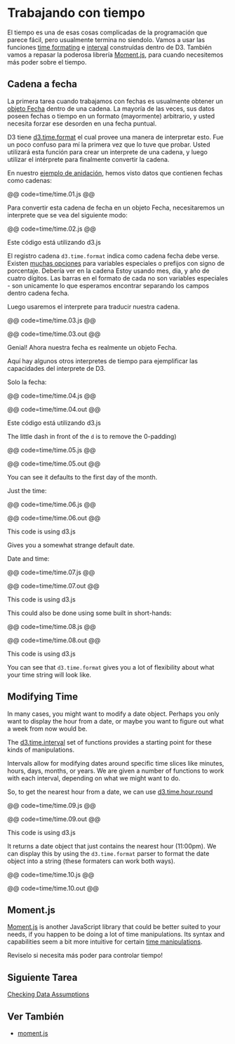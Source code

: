 # Trabajando con tiempo

El tiempo es una de esas cosas complicadas de la programación que parece fácil, pero usualmente termina no siendolo. Vamos a usar las funciones [time formating](https://github.com/mbostock/d3/wiki/Time-Formatting) e [interval](https://github.com/mbostock/d3/wiki/Time-Intervals) construídas dentro de D3. También vamos a repasar la poderosa librería [Moment.js](http://momentjs.com/), para cuando necesitemos más poder sobre el tiempo.

## Cadena a fecha

La primera tarea cuando trabajamos con fechas es usualmente obtener un [objeto Fecha](https://developer.mozilla.org/en-US/docs/Web/JavaScript/Reference/Global_Objects/Date) dentro de una cadena. La mayoría de las veces, sus datos poseen fechas o tiempo en un formato (mayormente) arbitrario, y usted necesita forzar ese desorden en una fecha puntual.

D3 tiene [d3.time.format](https://github.com/mbostock/d3/wiki/Time-Formatting#format) el cual provee una manera de interpretar esto. Fue un poco confuso para mí la primera vez que lo tuve que probar. Usted utilizará esta función para crear un interprete de una cadena, y luego utilizar el intérprete para finalmente convertir la cadena.

En nuestro [ejemplo de anidación](group_data.html), hemos visto datos que contienen fechas como cadenas:

@@ code=time/time.01.js @@

Para convertir esta cadena de fecha en un objeto Fecha, necesitaremos un interprete que se vea del siguiente modo:

@@ code=time/time.02.js @@
<div class="aside">Este código está utilizando d3.js</div>


El registro cadena `d3.time.format` indica como cadena fecha debe verse. Existen [muchas opciones](https://github.com/mbostock/d3/wiki/Time-Formatting#format) para variables especiales o prefijos con signo de porcentaje. Debería ver en la cadena Estoy usando mes, dia, y año de cuatro dígitos. Las barras en el formato de cada no son variables especiales - son unicamente lo que esperamos encontrar separando los campos dentro cadena fecha.

Luego usaremos el interprete para traducir nuestra cadena.

@@ code=time/time.03.js @@

@@ code=time/time.03.out @@

Genial! Ahora nuestra fecha es realmente un objeto Fecha.

Aquí hay algunos otros interpretes de tiempo para ejemplificar las capacidades del interprete de D3.

Solo la fecha:

@@ code=time/time.04.js @@

@@ code=time/time.04.out @@

<div class="aside">Este código está utilizando d3.js</div>

The little dash in front of the `d` is to remove the 0-padding)

@@ code=time/time.05.js @@

@@ code=time/time.05.out @@

You can see it defaults to the first day of the month.

Just the time:

@@ code=time/time.06.js @@

@@ code=time/time.06.out @@

<div class="aside">This code is using d3.js</div>

Gives you a somewhat strange default date.

Date and time:

@@ code=time/time.07.js @@

@@ code=time/time.07.out @@

<div class="aside">This code is using d3.js</div>

This could also be done using some built in short-hands:

@@ code=time/time.08.js @@

@@ code=time/time.08.out @@

<div class="aside">This code is using d3.js</div>

You can see that `d3.time.format` gives you a lot of flexibility about what your time string will look like.

## Modifying Time

In many cases, you might want to modify a date object. Perhaps you only want to display the hour from a date, or maybe you want to figure out what a week from now would be.

The [d3.time.interval](https://github.com/mbostock/d3/wiki/Time-Intervals) set of functions provides a starting point for these kinds of manipulations.

Intervals allow for modifying dates around specific time slices like minutes, hours, days, months, or years. We are given a number of functions to work with each interval, depending on what we might want to do.

So, to get the nearest hour from a date, we can use [d3.time.hour.round](https://github.com/mbostock/d3/wiki/Time-Intervals#interval_round)

@@ code=time/time.09.js @@

@@ code=time/time.09.out @@

<div class="aside">This code is using d3.js</div>

It returns a date object that just contains the nearest hour (11:00pm). We can display this by using the `d3.time.format` parser to format the date object into a string (these formaters can work both ways).

@@ code=time/time.10.js @@

@@ code=time/time.10.out @@

## Moment.js

[Moment.js](http://momentjs.com/) is another JavaScript library that could be better suited to your needs, if you happen to be doing a lot of time manipulations. Its syntax and capabilities seem a bit more intuitive for certain [time manipulations](http://momentjs.com/docs/#/manipulating/).

Reviselo si necesita más poder para controlar tiempo!

## Siguiente Tarea

[Checking Data Assumptions](assumptions.html)

## Ver También

- [moment.js](http://momentjs.com/)

